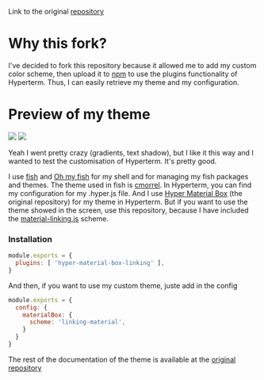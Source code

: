 Link to the original [repository](https://github.com/ooJerryLeeoo/hyper-material-box)

# Why this fork?
I've decided to fork this repository because it allowed me to add my custom color scheme, then upload it to [npm](https://www.npmjs.com/package/hyper-material-box-linking) to use the plugins functionality of Hyperterm. Thus, I can easily retrieve my theme and my configuration.

# Preview of my theme

![](http://i.imgur.com/8agdo5V.png)
![](http://i.imgur.com/4Ijurkd.png)

Yeah I went pretty crazy (gradients, text shadow), but I like it this way and I wanted to test the customisation of Hyperterm. It's pretty good. 

I use [fish](https://github.com/fish-shell/fish-shell) and [Oh my fish](https://github.com/oh-my-fish/oh-my-fish) for my shell and for managing my fish packages and themes. The theme used in fish is [cmorrel](https://github.com/oh-my-fish/oh-my-fish/blob/master/docs/Themes.md#cmorrell). In Hyperterm, you can find my configuration for my .hyper.js file. And I use [Hyper Material Box](https://github.com/ooJerryLeeoo/hyper-material-box) (the original repository) for my theme in Hyperterm. But if you want to use the theme showed in the screen, use this repository, because I have included the [material-linking.js](https://github.com/Liinkiing/hyper-material-box/blob/master/scheme/linking-material.js) scheme.

### Installation


``` javascript
module.exports = {
  plugins: [ 'hyper-material-box-linking' ],
}
```

And then, if you want to use my custom theme, juste add in the config


```javascript
module.exports = {
  config: {
    materialBox: {
      scheme: 'linking-material',
    }
  }
}
```

The rest of the documentation of the theme is available at the [original repository](https://github.com/ooJerryLeeoo/hyper-material-box)